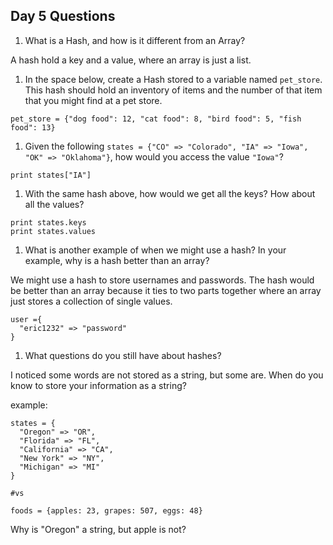 ## Day 5 Questions

1. What is a Hash, and how is it different from an Array?

A hash hold a key and a value, where an array is just a list.

1. In the space below, create a Hash stored to a variable named `pet_store`.  This hash should hold an inventory of items and the number of that item that you might find at a pet store.

```
pet_store = {"dog food": 12, "cat food": 8, "bird food": 5, "fish food": 13}

```

1. Given the following `states = {"CO" => "Colorado", "IA" => "Iowa", "OK" => "Oklahoma"}`, how would you access the value `"Iowa"`?

```
print states["IA"]

```

1. With the same hash above, how would we get all the keys?  How about all the values?

```
print states.keys
print states.values

```

1. What is another example of when we might use a hash?  In your example, why is a hash better than an array?

We might use a hash to store usernames and passwords. The hash would be better than an array because it ties to two parts together where an array just stores a collection of single values.

```
user ={
  "eric1232" => "password"
}
```
1. What questions do you still have about hashes?

I noticed some words are not stored as a string, but some are. When do you know to store your information as a string?

example:

```
states = {
  "Oregon" => "OR",
  "Florida" => "FL",
  "California" => "CA",
  "New York" => "NY",
  "Michigan" => "MI"
}

#vs

foods = {apples: 23, grapes: 507, eggs: 48}

```

Why is "Oregon" a string, but apple is not?
